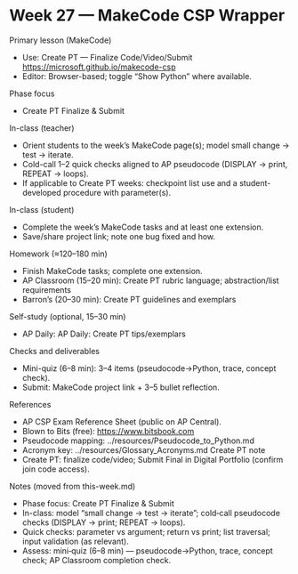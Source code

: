 # Week 27 — MakeCode CSP Wrapper

Primary lesson (MakeCode)
- Use: Create PT — Finalize Code/Video/Submit
  https://microsoft.github.io/makecode-csp
- Editor: Browser-based; toggle “Show Python” where available.

Phase focus
- Create PT Finalize & Submit

In-class (teacher)
- Orient students to the week’s MakeCode page(s); model small change → test → iterate.
- Cold-call 1–2 quick checks aligned to AP pseudocode (DISPLAY → print, REPEAT → loops).
- If applicable to Create PT weeks: checkpoint list use and a student-developed procedure with parameter(s).

In-class (student)
- Complete the week’s MakeCode tasks and at least one extension.
- Save/share project link; note one bug fixed and how.

Homework (≈120–180 min)
- Finish MakeCode tasks; complete one extension.
- AP Classroom (15–20 min): Create PT rubric language; abstraction/list requirements
- Barron’s (20–30 min): Create PT guidelines and exemplars

Self-study (optional, 15–30 min)
- AP Daily: AP Daily: Create PT tips/exemplars

Checks and deliverables
- Mini-quiz (6–8 min): 3–4 items (pseudocode→Python, trace, concept check).
- Submit: MakeCode project link + 3–5 bullet reflection.

References
- AP CSP Exam Reference Sheet (public on AP Central).
- Blown to Bits (free): https://www.bitsbook.com
- Pseudocode mapping: ../resources/Pseudocode_to_Python.md
- Acronym key: ../resources/Glossary_Acronyms.md
Create PT note
- Create PT: finalize code/video; Submit Final in Digital Portfolio (confirm join code access).


Notes (moved from this-week.md)

- Phase focus: Create PT Finalize & Submit
- In-class: model “small change → test → iterate”; cold‑call pseudocode checks (DISPLAY → print; REPEAT → loops).
- Quick checks: parameter vs argument; return vs print; list traversal; input validation (as relevant).
- Assess: mini‑quiz (6–8 min) — pseudocode→Python, trace, concept check; AP Classroom completion check.

